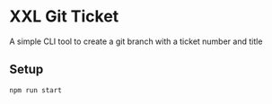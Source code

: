 # XXL Git Ticket

A simple CLI tool to create a git branch with a ticket number and title

## Setup

```bash
npm run start
```
